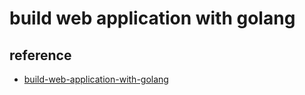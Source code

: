 # build web application with golang

## reference

- [build-web-application-with-golang](https://github.com/astaxie/build-web-application-with-golang/blob/master/zh/preface.md)